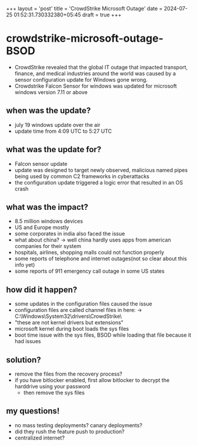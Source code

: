 +++
layout = 'post'
title = 'CrowdStrike Microsoft Outage'
date = 2024-07-25 01:52:31.730332380+05:45
draft = true
+++

# crowdstrike-microsoft-outage-BSOD
- CrowdStrike revealed that the global IT outage that impacted transport, finance, and medical industries around the world was caused by a sensor configuration update for Windows gone wrong.
- Crowdstrike Falcon Sensor for windows was updated for microsoft windows version 7.11 or above

## when was the update?
- july 19 windows update over the air
- update time from 4:09 UTC to 5:27 UTC

## what was the update for?
- Falcon sensor update
- update was designed to target newly observed, malicious named pipes being used by common C2 frameworks in cyberattacks
- the configuration update triggered a logic error that resulted in an OS crash

## what was the impact?
- 8.5 million windows devices
- US and Europe mostly 
- some corporates in india also faced the issue
- what about china? -> well china hardly uses apps from american companies for their system
- hospitals, airlines, shopping malls could not function properly
- some reports of telephone and internet outages(not so clear about this info yet)
- some reports of 911 emergency call outage in some US states

## how did it happen?
- some updates in the configuration files caused the issue
- configuration files are called channel files in here: -> C:\Windows\System32\drivers\CrowdStrike\
- "these are not kernel drivers but extensions"
- microsoft kernel during boot loads the sys files
- boot time issue with the sys files, BSOD while loading that file because it had issues

## solution?
- remove the files from the recovery process?
- if you have bitlocker enabled, first allow bitlocker to decrypt the harddrive using your password
    - then remove the sys files

## my questions!
- no mass testing deployments? canary deployments?
- did they rush the feature push to production?
- centralized internet?
